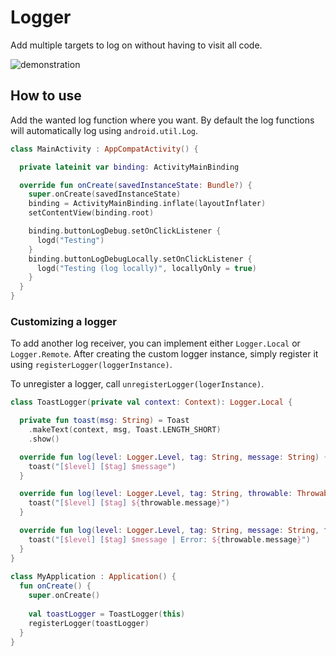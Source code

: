 # Logger

Add multiple targets to log on without having to visit all code.

![demonstration](https://user-images.githubusercontent.com/18123187/133332566-2b5fa990-d759-44e5-8eb3-d61b9f7fdb61.gif)

## How to use

Add the wanted log function where you want. By default the log functions will automatically log using `android.util.Log`.

```kotlin
class MainActivity : AppCompatActivity() {

  private lateinit var binding: ActivityMainBinding

  override fun onCreate(savedInstanceState: Bundle?) {
    super.onCreate(savedInstanceState)
    binding = ActivityMainBinding.inflate(layoutInflater)
    setContentView(binding.root)

    binding.buttonLogDebug.setOnClickListener {
      logd("Testing")
    }
    binding.buttonLogDebugLocally.setOnClickListener {
      logd("Testing (log locally)", locallyOnly = true)
    }
  }
}
```

### Customizing a logger

To add another log receiver, you can implement either `Logger.Local` or `Logger.Remote`.
After creating the custom logger instance, simply register it using `registerLogger(loggerInstance)`.

To unregister a logger, call `unregisterLogger(logerInstance)`.

```kotlin
class ToastLogger(private val context: Context): Logger.Local {

  private fun toast(msg: String) = Toast
    .makeText(context, msg, Toast.LENGTH_SHORT)
    .show()

  override fun log(level: Logger.Level, tag: String, message: String) {
    toast("[$level] [$tag] $message")
  }

  override fun log(level: Logger.Level, tag: String, throwable: Throwable) {
    toast("[$level] [$tag] ${throwable.message}")
  }

  override fun log(level: Logger.Level, tag: String, message: String, throwable: Throwable) {
    toast("[$level] [$tag] $message | Error: ${throwable.message}")
  }
}
  
class MyApplication : Application() {
  fun onCreate() {
    super.onCreate()
    
    val toastLogger = ToastLogger(this)
    registerLogger(toastLogger)
  }
}
```
